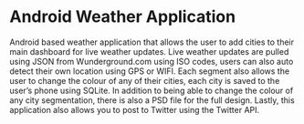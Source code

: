 Android Weather Application
===========================

Android based weather application that allows the user to add cities to their main dashboard for live weather updates. Live weather updates are pulled using JSON from Wunderground.com using ISO codes, users can also auto detect their own location using GPS or WIFI. Each segment also allows the user to change the colour of any of their cities, each city is saved to the user’s phone using SQLite. In addition to being able to change the colour of any city segmentation, there is also a PSD file for the full design. Lastly, this application also allows you to post to Twitter using the Twitter API.

